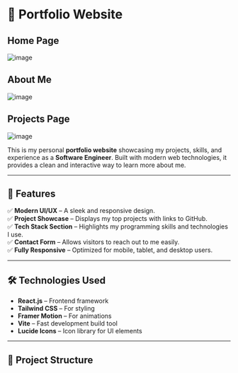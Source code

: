 # 🚀 Portfolio Website

## Home Page
![image](https://github.com/user-attachments/assets/00b44e51-0c87-4f04-9172-1a3cea669ffc)

## About Me
![image](https://github.com/user-attachments/assets/d8eda398-4686-4811-af85-f0716c88d93d)

## Projects Page
![image](https://github.com/user-attachments/assets/6d3febeb-2ab4-454e-968d-300555028f45)

This is my personal **portfolio website** showcasing my projects, skills, and experience as a **Software Engineer**. Built with modern web technologies, it provides a clean and interactive way to learn more about me.

---

## 🌟 Features

✅ **Modern UI/UX** – A sleek and responsive design.  
✅ **Project Showcase** – Displays my top projects with links to GitHub.  
✅ **Tech Stack Section** – Highlights my programming skills and technologies I use.  
✅ **Contact Form** – Allows visitors to reach out to me easily.  
✅ **Fully Responsive** – Optimized for mobile, tablet, and desktop users.  

---

## 🛠️ Technologies Used

- **React.js** – Frontend framework
- **Tailwind CSS** – For styling
- **Framer Motion** – For animations
- **Vite** – Fast development build tool
- **Lucide Icons** – Icon library for UI elements

---

## 📂 Project Structure

